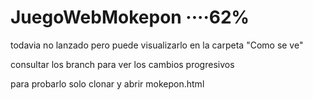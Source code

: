 # JuegoWebMokepon ····62%

todavia no lanzado pero puede visualizarlo en la carpeta "Como se ve"

consultar los branch para ver los cambios progresivos

para probarlo solo clonar y abrir mokepon.html
